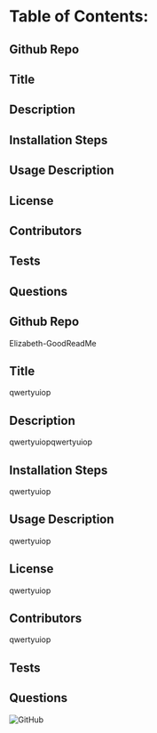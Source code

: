# Table of Contents:
## Github Repo
## Title
## Description
## Installation Steps
## Usage Description
## License
## Contributors
## Tests
## Questions

## Github Repo
Elizabeth-GoodReadMe
## Title
qwertyuiop

## Description
qwertyuiopqwertyuiop

## Installation Steps
qwertyuiop

## Usage Description
qwertyuiop

## License
qwertyuiop

## Contributors
qwertyuiop

## Tests


## Questions

![GitHub](https://img.shields.io/github/license/dlekwjd347/Elizabeth-GoodReadMe)